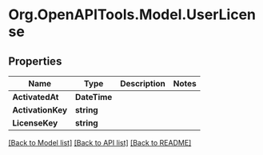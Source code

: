 # Org.OpenAPITools.Model.UserLicense

## Properties

Name | Type | Description | Notes
------------ | ------------- | ------------- | -------------
**ActivatedAt** | **DateTime** |  | 
**ActivationKey** | **string** |  | 
**LicenseKey** | **string** |  | 

[[Back to Model list]](../../README.md#documentation-for-models) [[Back to API list]](../../README.md#documentation-for-api-endpoints) [[Back to README]](../../README.md)

